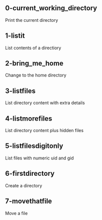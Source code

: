 ## 0-current_working_directory

Print the current directory

## 1-listit

List contents of a directiory

## 2-bring_me_home

Change to the home directory

## 3-listfiles

List directory content with extra details

## 4-listmorefiles

List directory content plus hidden files

## 5-listfilesdigitonly

List files with numeric uid and gid

## 6-firstdirectory

Create a directory

## 7-movethatfile

Move a file
